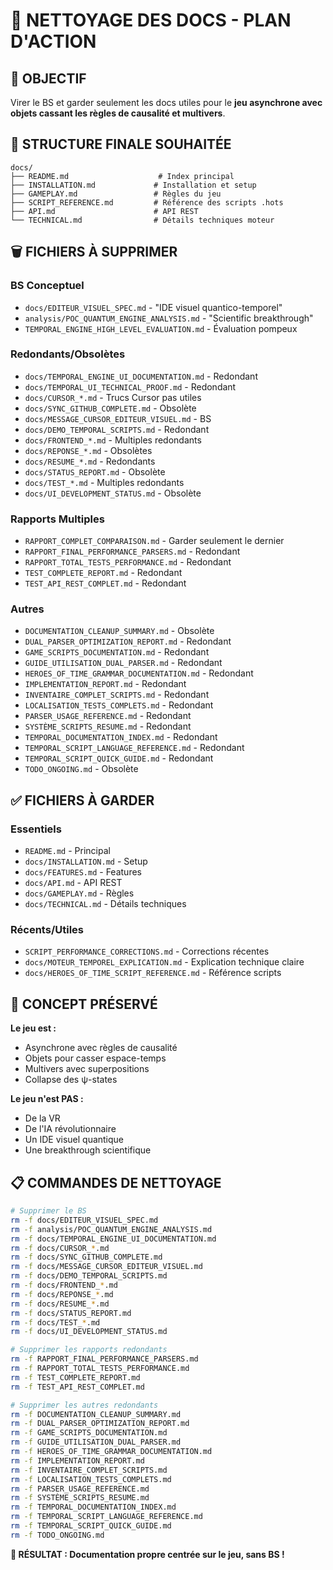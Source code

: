 # 🧹 NETTOYAGE DES DOCS - PLAN D'ACTION

## 🎯 OBJECTIF
Virer le BS et garder seulement les docs utiles pour le **jeu asynchrone avec objets cassant les règles de causalité et multivers**.

## 📁 STRUCTURE FINALE SOUHAITÉE

```
docs/
├── README.md                    # Index principal
├── INSTALLATION.md             # Installation et setup
├── GAMEPLAY.md                 # Règles du jeu
├── SCRIPT_REFERENCE.md         # Référence des scripts .hots
├── API.md                      # API REST
└── TECHNICAL.md                # Détails techniques moteur
```

## 🗑️ FICHIERS À SUPPRIMER

### **BS Conceptuel**
- `docs/EDITEUR_VISUEL_SPEC.md` - "IDE visuel quantico-temporel" 
- `analysis/POC_QUANTUM_ENGINE_ANALYSIS.md` - "Scientific breakthrough"
- `TEMPORAL_ENGINE_HIGH_LEVEL_EVALUATION.md` - Évaluation pompeux

### **Redondants/Obsolètes**
- `docs/TEMPORAL_ENGINE_UI_DOCUMENTATION.md` - Redondant
- `docs/TEMPORAL_UI_TECHNICAL_PROOF.md` - Redondant
- `docs/CURSOR_*.md` - Trucs Cursor pas utiles
- `docs/SYNC_GITHUB_COMPLETE.md` - Obsolète
- `docs/MESSAGE_CURSOR_EDITEUR_VISUEL.md` - BS
- `docs/DEMO_TEMPORAL_SCRIPTS.md` - Redondant
- `docs/FRONTEND_*.md` - Multiples redondants
- `docs/REPONSE_*.md` - Obsolètes
- `docs/RESUME_*.md` - Redondants
- `docs/STATUS_REPORT.md` - Obsolète
- `docs/TEST_*.md` - Multiples redondants
- `docs/UI_DEVELOPMENT_STATUS.md` - Obsolète

### **Rapports Multiples**
- `RAPPORT_COMPLET_COMPARAISON.md` - Garder seulement le dernier
- `RAPPORT_FINAL_PERFORMANCE_PARSERS.md` - Redondant
- `RAPPORT_TOTAL_TESTS_PERFORMANCE.md` - Redondant
- `TEST_COMPLETE_REPORT.md` - Redondant
- `TEST_API_REST_COMPLET.md` - Redondant

### **Autres**
- `DOCUMENTATION_CLEANUP_SUMMARY.md` - Obsolète
- `DUAL_PARSER_OPTIMIZATION_REPORT.md` - Redondant
- `GAME_SCRIPTS_DOCUMENTATION.md` - Redondant
- `GUIDE_UTILISATION_DUAL_PARSER.md` - Redondant
- `HEROES_OF_TIME_GRAMMAR_DOCUMENTATION.md` - Redondant
- `IMPLEMENTATION_REPORT.md` - Redondant
- `INVENTAIRE_COMPLET_SCRIPTS.md` - Redondant
- `LOCALISATION_TESTS_COMPLETS.md` - Redondant
- `PARSER_USAGE_REFERENCE.md` - Redondant
- `SYSTÈME_SCRIPTS_RESUME.md` - Redondant
- `TEMPORAL_DOCUMENTATION_INDEX.md` - Redondant
- `TEMPORAL_SCRIPT_LANGUAGE_REFERENCE.md` - Redondant
- `TEMPORAL_SCRIPT_QUICK_GUIDE.md` - Redondant
- `TODO_ONGOING.md` - Obsolète

## ✅ FICHIERS À GARDER

### **Essentiels**
- `README.md` - Principal
- `docs/INSTALLATION.md` - Setup
- `docs/FEATURES.md` - Features
- `docs/API.md` - API REST
- `docs/GAMEPLAY.md` - Règles
- `docs/TECHNICAL.md` - Détails techniques

### **Récents/Utiles**
- `SCRIPT_PERFORMANCE_CORRECTIONS.md` - Corrections récentes
- `docs/MOTEUR_TEMPOREL_EXPLICATION.md` - Explication technique claire
- `docs/HEROES_OF_TIME_SCRIPT_REFERENCE.md` - Référence scripts

## 🎯 CONCEPT PRÉSERVÉ

**Le jeu est :**
- Asynchrone avec règles de causalité
- Objets pour casser espace-temps
- Multivers avec superpositions
- Collapse des ψ-states

**Le jeu n'est PAS :**
- De la VR
- De l'IA révolutionnaire  
- Un IDE visuel quantique
- Une breakthrough scientifique

## 📋 COMMANDES DE NETTOYAGE

```bash
# Supprimer le BS
rm -f docs/EDITEUR_VISUEL_SPEC.md
rm -f analysis/POC_QUANTUM_ENGINE_ANALYSIS.md
rm -f docs/TEMPORAL_ENGINE_UI_DOCUMENTATION.md
rm -f docs/CURSOR_*.md
rm -f docs/SYNC_GITHUB_COMPLETE.md
rm -f docs/MESSAGE_CURSOR_EDITEUR_VISUEL.md
rm -f docs/DEMO_TEMPORAL_SCRIPTS.md
rm -f docs/FRONTEND_*.md
rm -f docs/REPONSE_*.md
rm -f docs/RESUME_*.md
rm -f docs/STATUS_REPORT.md
rm -f docs/TEST_*.md
rm -f docs/UI_DEVELOPMENT_STATUS.md

# Supprimer les rapports redondants
rm -f RAPPORT_FINAL_PERFORMANCE_PARSERS.md
rm -f RAPPORT_TOTAL_TESTS_PERFORMANCE.md
rm -f TEST_COMPLETE_REPORT.md
rm -f TEST_API_REST_COMPLET.md

# Supprimer les autres redondants
rm -f DOCUMENTATION_CLEANUP_SUMMARY.md
rm -f DUAL_PARSER_OPTIMIZATION_REPORT.md
rm -f GAME_SCRIPTS_DOCUMENTATION.md
rm -f GUIDE_UTILISATION_DUAL_PARSER.md
rm -f HEROES_OF_TIME_GRAMMAR_DOCUMENTATION.md
rm -f IMPLEMENTATION_REPORT.md
rm -f INVENTAIRE_COMPLET_SCRIPTS.md
rm -f LOCALISATION_TESTS_COMPLETS.md
rm -f PARSER_USAGE_REFERENCE.md
rm -f SYSTÈME_SCRIPTS_RESUME.md
rm -f TEMPORAL_DOCUMENTATION_INDEX.md
rm -f TEMPORAL_SCRIPT_LANGUAGE_REFERENCE.md
rm -f TEMPORAL_SCRIPT_QUICK_GUIDE.md
rm -f TODO_ONGOING.md
```

**🎯 RÉSULTAT : Documentation propre centrée sur le jeu, sans BS !** 